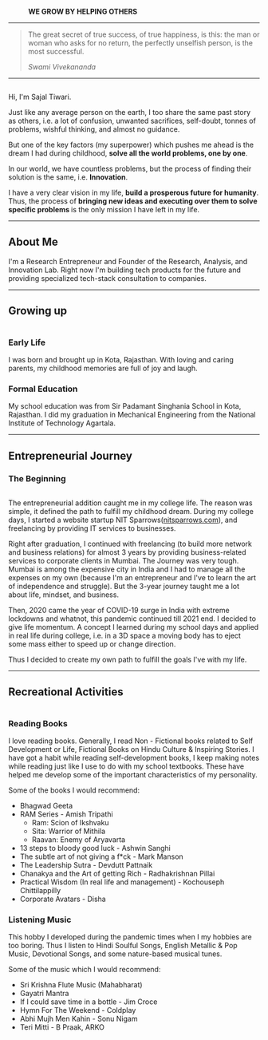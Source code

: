<!-- wp:image {"align":"wide","id":185} -->
<figure class="wp-block-image alignwide"><img src="https://sajaltiwari.com/wp-content/uploads/2021/06/sajal-tiwari-about-cover-scaled.jpg" alt="" class="wp-image-185"/><figcaption><strong>WE GROW BY HELPING OTHERS</strong></figcaption></figure>
<!-- /wp:image -->

<!-- wp:separator {"className":"is-style-dots"} -->
<hr class="wp-block-separator is-style-dots"/>
<!-- /wp:separator -->

<!-- wp:quote {"align":"center","className":"is-style-default"} -->
<blockquote class="wp-block-quote has-text-align-center is-style-default"><p>The great secret of true success, of true happiness, is this: the man or woman who asks for no return, the perfectly unselfish person, is the most successful.  </p><cite>Swami Vivekananda</cite></blockquote>
<!-- /wp:quote -->

<!-- wp:separator {"className":"is-style-dots"} -->
<hr class="wp-block-separator is-style-dots"/>
<!-- /wp:separator -->

<!-- wp:image {"id":200,"sizeSlug":"large","linkDestination":"none"} -->
<figure class="wp-block-image size-large"><img src="https://i0.wp.com/sajaltiwari.com/wp-content/uploads/2021/06/sajal-tiwari-about-greeting-edited.png" alt="" class="wp-image-200"/></figure>
<!-- /wp:image -->

<!-- wp:paragraph -->
<p>Hi, I'm Sajal Tiwari.</p>
<!-- /wp:paragraph -->

<!-- wp:paragraph -->
<p>Just like any average person on the earth, I too share the same past story as others, i.e. a lot of confusion, unwanted sacrifices, self-doubt, tonnes of problems, wishful thinking, and almost no guidance. </p>
<!-- /wp:paragraph -->

<!-- wp:paragraph -->
<p>But one of the key factors (my superpower) which pushes me ahead is the dream I had during childhood, <strong>solve all the world problems, one by one</strong>. </p>
<!-- /wp:paragraph -->

<!-- wp:paragraph -->
<p>In our world, we have countless problems, but the process of finding their solution is the same, i.e. <strong>Innovation</strong>. </p>
<!-- /wp:paragraph -->

<!-- wp:paragraph -->
<p>I have a very clear vision in my life, <strong>build a prosperous future for humanity</strong>. Thus, the process of <strong>bringing new ideas and executing over them to solve specific problems </strong>is the only mission I have left in my life.</p>
<!-- /wp:paragraph -->

<!-- wp:separator {"className":"is-style-dots"} -->
<hr class="wp-block-separator is-style-dots"/>
<!-- /wp:separator -->

<!-- wp:heading {"textAlign":"center"} -->
<h2 class="has-text-align-center">About Me</h2>
<!-- /wp:heading -->

<!-- wp:paragraph {"align":"center"} -->
<p class="has-text-align-center">I'm a Research Entrepreneur and Founder of the Research, Analysis, and Innovation Lab. Right now I'm building tech products for the future and providing specialized tech-stack consultation to companies. </p>
<!-- /wp:paragraph -->

<!-- wp:separator {"className":"is-style-dots"} -->
<hr class="wp-block-separator is-style-dots"/>
<!-- /wp:separator -->

<!-- wp:heading {"textAlign":"center"} -->
<h2 class="has-text-align-center">Growing up</h2>
<!-- /wp:heading -->

<!-- wp:image {"id":195,"sizeSlug":"large","linkDestination":"none"} -->
<figure class="wp-block-image size-large"><img src="https://i0.wp.com/sajaltiwari.com/wp-content/uploads/2021/06/about-early-life-sajal-tiwari-edited.png" alt="" class="wp-image-195"/></figure>
<!-- /wp:image -->

<!-- wp:heading {"level":3} -->
<h3>Early Life</h3>
<!-- /wp:heading -->

<!-- wp:paragraph -->
<p>I was born and brought up in Kota, Rajasthan. With loving and caring parents, my childhood memories are full of joy and laugh.</p>
<!-- /wp:paragraph -->

<!-- wp:heading {"level":3} -->
<h3>Formal Education</h3>
<!-- /wp:heading -->

<!-- wp:paragraph -->
<p>My school education was from Sir Padamant Singhania School in Kota, Rajasthan. I did my graduation in Mechanical Engineering from the National Institute of Technology Agartala.</p>
<!-- /wp:paragraph -->

<!-- wp:separator {"className":"is-style-dots"} -->
<hr class="wp-block-separator is-style-dots"/>
<!-- /wp:separator -->

<!-- wp:heading {"textAlign":"center"} -->
<h2 class="has-text-align-center">Entrepreneurial Journey</h2>
<!-- /wp:heading -->

<!-- wp:heading {"level":3} -->
<h3>The Beginning</h3>
<!-- /wp:heading -->

<!-- wp:image {"id":199,"sizeSlug":"large","linkDestination":"none"} -->
<figure class="wp-block-image size-large"><img src="https://i0.wp.com/sajaltiwari.com/wp-content/uploads/2021/06/about-sajal-tiwari-entrepreneurial-journey-edited.png" alt="" class="wp-image-199"/></figure>
<!-- /wp:image -->

<!-- wp:paragraph -->
<p>The entrepreneurial addition caught me in my college life. The reason was simple, it defined the path to fulfill my childhood dream. During my college days, I started a website startup NIT Sparrows(<a href="http://www.nitsparrows.com">nitsparrows.com</a>), and freelancing by providing IT services to businesses.</p>
<!-- /wp:paragraph -->

<!-- wp:paragraph -->
<p>Right after graduation, I continued with freelancing (to build more network and business relations) for almost 3 years by providing business-related services to corporate clients in Mumbai. The Journey was very tough. Mumbai is among the expensive city in India and I had to manage all the expenses on my own (because I'm an entrepreneur and I've to learn the art of independence and struggle). But the 3-year journey taught me a lot about life, mindset, and business.</p>
<!-- /wp:paragraph -->

<!-- wp:paragraph -->
<p>Then, 2020 came the year of COVID-19 surge in India with extreme lockdowns and whatnot, this pandemic continued till 2021 end. I decided to give life momentum. A concept I learned during my school days and applied in real life during college, i.e. in a 3D space a moving body has to eject some mass either to speed up or change direction.</p>
<!-- /wp:paragraph -->

<!-- wp:paragraph -->
<p>Thus I decided to create my own path to fulfill the goals I've with my life.</p>
<!-- /wp:paragraph -->

<!-- wp:separator {"className":"is-style-dots"} -->
<hr class="wp-block-separator is-style-dots"/>
<!-- /wp:separator -->

<!-- wp:heading {"textAlign":"center"} -->
<h2 class="has-text-align-center">Recreational Activities</h2>
<!-- /wp:heading -->

<!-- wp:image {"id":207,"sizeSlug":"large","linkDestination":"none"} -->
<figure class="wp-block-image size-large"><img src="https://i0.wp.com/sajaltiwari.com/wp-content/uploads/2021/06/about-sajal-recreational-actiivty.png" alt="" class="wp-image-207"/></figure>
<!-- /wp:image -->

<!-- wp:heading {"level":3} -->
<h3>Reading Books</h3>
<!-- /wp:heading -->

<!-- wp:paragraph -->
<p>I love reading books. Generally, I read Non - Fictional books related to Self Development or Life, Fictional Books on Hindu Culture &amp; Inspiring Stories. I have got a habit while reading self-development books, I keep making notes while reading just like I use to do with my school textbooks. These have helped me develop some of the important characteristics of my personality.</p>
<!-- /wp:paragraph -->

<!-- wp:paragraph -->
<p>Some of the books I would recommend:</p>
<!-- /wp:paragraph -->

<!-- wp:list -->
<ul><li>Bhagwad Geeta</li><li>RAM Series - Amish Tripathi<ul><li>Ram: Scion of Ikshvaku</li><li>Sita: Warrior of Mithila</li><li>Raavan: Enemy of Aryavarta</li></ul></li><li>13 steps to bloody good luck - Ashwin Sanghi</li><li>The subtle art of not giving a f*ck - Mark Manson</li><li>The Leadership Sutra - Devdutt Pattnaik</li><li>Chanakya and the Art of getting Rich - Radhakrishnan Pillai</li><li>Practical Wisdom (In real life and management) - Kochouseph Chittilappilly</li><li>Corporate Avatars - Disha</li></ul>
<!-- /wp:list -->

<!-- wp:heading {"level":3} -->
<h3>Listening Music</h3>
<!-- /wp:heading -->

<!-- wp:paragraph -->
<p>This hobby I developed during the pandemic times when I my hobbies are too boring. Thus I listen to Hindi Soulful Songs, English Metallic &amp; Pop Music, Devotional Songs, and some nature-based musical tunes.</p>
<!-- /wp:paragraph -->

<!-- wp:paragraph -->
<p>Some of the music which I would recommend:</p>
<!-- /wp:paragraph -->

<!-- wp:list -->
<ul><li>Sri Krishna Flute Music (Mahabharat)</li><li>Gayatri Mantra</li><li>If I could save time in a bottle - Jim Croce</li><li>Hymn For The Weekend - Coldplay</li><li>Abhi Mujh Men Kahin - Sonu Nigam</li><li>Teri Mitti - B Praak, ARKO</li></ul>
<!-- /wp:list -->
